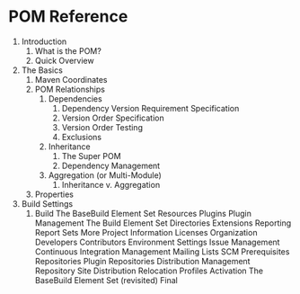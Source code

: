 # POM Reference
1. Introduction
    1. What is the POM?
    2. Quick Overview
2. The Basics
    1. Maven Coordinates
    2. POM Relationships
        1. Dependencies
            1. Dependency Version Requirement Specification
            2. Version Order Specification
            3. Version Order Testing
            4. Exclusions
        2. Inheritance
            1. The Super POM
            2. Dependency Management
        3. Aggregation (or Multi-Module)
            1. Inheritance v. Aggregation
    3. Properties
3. Build Settings
    1. Build
The BaseBuild Element Set
Resources
Plugins
Plugin Management
The Build Element Set
Directories
Extensions
Reporting
Report Sets
More Project Information
Licenses
Organization
Developers
Contributors
Environment Settings
Issue Management
Continuous Integration Management
Mailing Lists
SCM
Prerequisites
Repositories
Plugin Repositories
Distribution Management
Repository
Site Distribution
Relocation
Profiles
Activation
The BaseBuild Element Set (revisited)
Final
